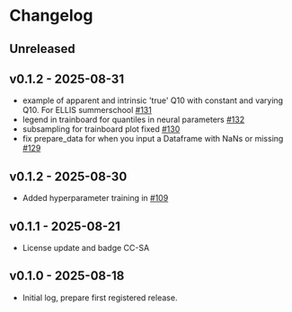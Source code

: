 # Changelog

## Unreleased

## v0.1.2 - 2025-08-31

- example of apparent and intrinsic 'true' Q10 with constant and varying Q10. For ELLIS summerschool [#131](https://github.com/EarthyScience/EasyHybrid.jl/pull/131)
- legend in trainboard for quantiles in neural parameters [#132](https://github.com/EarthyScience/EasyHybrid.jl/pull/132)
- subsampling for trainboard plot fixed [#130](https://github.com/EarthyScience/EasyHybrid.jl/pull/130)
- fix prepare_data for when you input a Dataframe with NaNs or missing [#129](https://github.com/EarthyScience/EasyHybrid.jl/pull/129) 

## v0.1.2 - 2025-08-30

- Added hyperparameter training in [#109](https://github.com/EarthyScience/EasyHybrid.jl/pull/109)

## v0.1.1 - 2025-08-21

- License update and badge CC-SA

## v0.1.0 - 2025-08-18

- Initial log, prepare first registered release.